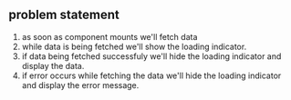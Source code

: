 ## problem statement

1. as soon as component mounts we'll fetch data
2. while data is being fetched we'll show the loading indicator.
3. if data being fetched successfuly we'll hide the loading indicator and display the data.
4. if error occurs while fetching the data we'll hide the loading indicator and display the error message.
